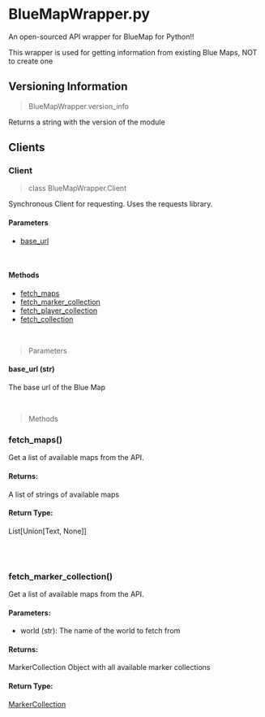 # BlueMapWrapper.py
An open-sourced API wrapper for BlueMap for Python!!

This wrapper is used for getting information from existing Blue Maps, NOT to create one

## Versioning Information
> BlueMapWrapper.version_info
 
Returns a string with the version of the module

## Clients

### Client
> class BlueMapWrapper.Client

Synchronous Client for requesting. Uses the requests library.

#### Parameters

- [base_url](#base_url)

<br/>

#### Methods

- [fetch_maps](#fetch_maps)
- [fetch_marker_collection](#)
- [fetch_player_collection]()
- [fetch_collection]()

<br/>

> Parameters

#### base_url (str)
The base url of the Blue Map

<br/>

> Methods

### fetch_maps()
Get a list of available maps from the API.
#### Returns:
A list of strings of available maps
#### Return Type:
List[Union[Text, None]]

<br/><br/>

### fetch_marker_collection()
Get a list of available maps from the API.
#### Parameters:
 - world (str): The name of the world to fetch from
#### Returns:
MarkerCollection Object with all available marker collections
#### Return Type:
[MarkerCollection]()
